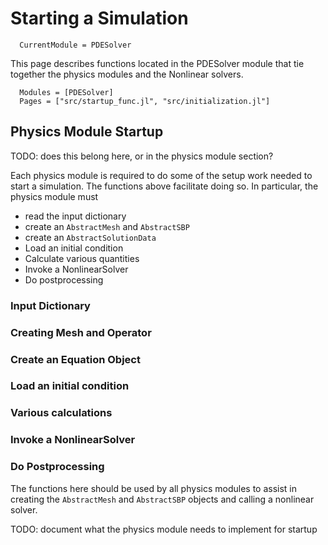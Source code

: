 # Starting a Simulation

```@meta
  CurrentModule = PDESolver
```

This page describes functions located in the PDESolver module that tie
together the physics modules and the Nonlinear solvers.  
```@autodocs
  Modules = [PDESolver]
  Pages = ["src/startup_func.jl", "src/initialization.jl"]
```


## Physics Module Startup

TODO: does this belong here, or in the physics module section?

Each physics module is required to do some of the setup work needed to
start a simulation.
The functions above facilitate doing so.
In particular, the physics module must

  * read the input dictionary
  * create an `AbstractMesh` and `AbstractSBP`
  * create an `AbstractSolutionData`
  * Load an initial condition
  * Calculate various quantities
  * Invoke a NonlinearSolver
  * Do postprocessing

### Input Dictionary

### Creating Mesh and Operator

### Create an Equation Object

### Load an initial condition

### Various calculations

### Invoke a NonlinearSolver

### Do Postprocessing

The functions here should be used by all physics modules to assist in
creating the `AbstractMesh` and `AbstractSBP` objects and calling a nonlinear
solver.

TODO: document what the physics module needs to implement for startup


